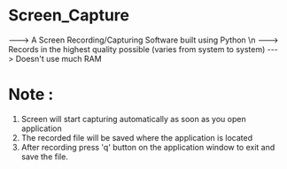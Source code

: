 # Screen_Capture
---> A Screen Recording/Capturing Software built using Python \n
---> Records in the highest quality possible (varies from system to system)
---> Doesn't use much RAM


# Note : 
  1. Screen will start capturing automatically as soon as you open application
  2. The recorded file will be saved where the application is located
  3. After recording press 'q' button on the application window to exit and save the file.
